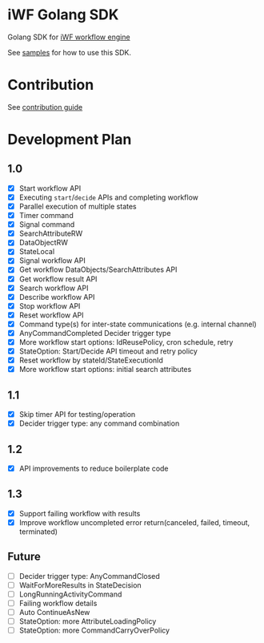 # iWF Golang SDK
Golang SDK for [iWF workflow engine](https://github.com/indeedeng/iwf)

See [samples](https://github.com/indeedeng/iwf-golang-samples) for how to use this SDK.
# Contribution
See [contribution guide](CONTRIBUTION.md)

# Development Plan

## 1.0

- [x] Start workflow API
- [x] Executing `start`/`decide` APIs and completing workflow
- [x] Parallel execution of multiple states
- [x] Timer command
- [x] Signal command
- [x] SearchAttributeRW
- [x] DataObjectRW
- [x] StateLocal
- [x] Signal workflow API
- [x] Get workflow DataObjects/SearchAttributes API
- [x] Get workflow result API
- [x] Search workflow API
- [x] Describe workflow API
- [x] Stop workflow API
- [x] Reset workflow API
- [x] Command type(s) for inter-state communications (e.g. internal channel)
- [X] AnyCommandCompleted Decider trigger type
- [x] More workflow start options: IdReusePolicy, cron schedule, retry
- [x] StateOption: Start/Decide API timeout and retry policy
- [x] Reset workflow by stateId/StateExecutionId
- [x] More workflow start options: initial search attributes

## 1.1

- [x] Skip timer API for testing/operation
- [x] Decider trigger type: any command combination

## 1.2
- [x] API improvements to reduce boilerplate code

## 1.3
- [x] Support failing workflow with results
- [x] Improve workflow uncompleted error return(canceled, failed, timeout, terminated)

## Future
- [ ] Decider trigger type: AnyCommandClosed
- [ ] WaitForMoreResults in StateDecision
- [ ] LongRunningActivityCommand
- [ ] Failing workflow details
- [ ] Auto ContinueAsNew
- [ ] StateOption: more AttributeLoadingPolicy
- [ ] StateOption: more CommandCarryOverPolicy
